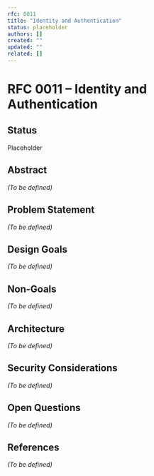 ```yaml
---
rfc: 0011
title: "Identity and Authentication"
status: placeholder
authors: []
created: ""
updated: ""
related: []
---
```


# RFC 0011 – Identity and Authentication

## Status
Placeholder

## Abstract
*(To be defined)*

## Problem Statement
*(To be defined)*

## Design Goals
*(To be defined)*

## Non-Goals
*(To be defined)*

## Architecture
*(To be defined)*

## Security Considerations
*(To be defined)*

## Open Questions
*(To be defined)*

## References
*(To be defined)* 